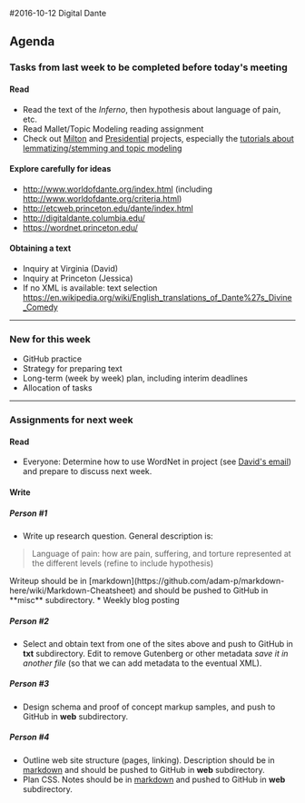 #2016-10-12 Digital Dante

## Agenda

### Tasks from last week to be completed before today's meeting

#### Read

* Read the text of the *Inferno*, then hypothesis about language of pain, etc.
* Read Mallet/Topic Modeling reading assignment
* Check out [Milton](http://milton.obdurodon.org) and [Presidential](http://presidential.obdurodon.org) projects, especially the [tutorials about lemmatizing/stemming and topic modeling](http://presidential.obdurodon.org/methodology.xhtml)

#### Explore carefully for ideas

* <http://www.worldofdante.org/index.html> (including <http://www.worldofdante.org/criteria.html>)
* <http://etcweb.princeton.edu/dante/index.html> 
* <http://digitaldante.columbia.edu/>
* <https://wordnet.princeton.edu/>

#### Obtaining a text

* Inquiry at Virginia (David)
* Inquiry at Princeton (Jessica)
* If no XML is available: text selection <https://en.wikipedia.org/wiki/English_translations_of_Dante%27s_Divine_Comedy>

___

### New for this week

* GitHub practice
* Strategy for preparing text
* Long-term (week by week) plan, including interim deadlines
* Allocation of tasks

___

### Assignments for next week

#### Read

* Everyone: Determine how to use WordNet in project (see [David's email](http://dh.obdurodon.org/drupal/comment/4131#comment-4131)) and prepare to discuss next week.

#### Write

##### Person #1

* Write up research question. General description is: 
<blockquote>Language of pain: how are pain, suffering, and torture represented at the different levels (refine to include hypothesis)</blockquote>
Writeup should be in [markdown](https://github.com/adam-p/markdown-here/wiki/Markdown-Cheatsheet) and should be pushed to GitHub in **misc** subdirectory.
* Weekly blog posting

##### Person #2

* Select and obtain text from one of the sites above and push to GitHub in **txt** subdirectory. Edit to remove Gutenberg or other metadata *save it in another file* (so that we can add metadata to the eventual XML).

##### Person #3

* Design schema and proof of concept markup samples, and push to GitHub in **web** subdirectory.

##### Person #4

* Outline web site structure (pages, linking). Description should be in [markdown](https://github.com/adam-p/markdown-here/wiki/Markdown-Cheatsheet) and should be pushed to GitHub in **web** subdirectory.
* Plan CSS. Notes should be in [markdown](https://github.com/adam-p/markdown-here/wiki/Markdown-Cheatsheet) and pushed to GitHub in **web** subdirectory.

